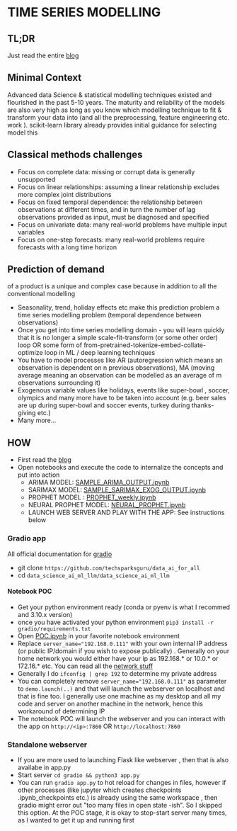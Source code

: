 # TIME SERIES MODELLING

## TL;DR
Just read the entire [blog](https://www.linkedin.com/pulse/time-series-forecasting-demand-use-case-pradeep-macharla/)


## Minimal Context

Advanced data Science & statistical modelling techniques existed and flourished in the past 5-10 years. The maturity and reliability of the models are also very high as long as you know which modelling technique to fit & transform your data into (and all the preprocessing, feature engineering etc. work ). scikit-learn library already provides initial guidance for selecting model this

## Classical methods challenges
- Focus on complete data: missing or corrupt data is generally unsupported
- Focus on linear relationships: assuming a linear relationship excludes more complex joint distributions
- Focus on fixed temporal dependence: the relationship between observations at different times, and in turn the number of lag observations provided as input, must be diagnosed and specified
- Focus on univariate data: many real-world problems have multiple input variables
- Focus on one-step forecasts: many real-world problems require forecasts with a long time horizon

## Prediction of demand 
of a product is a unique and complex case because in addition to all the conventional modelling

- Seasonality, trend, holiday effects etc make this prediction problem a time series modelling problem (temporal dependence between observations)
- Once you get into time series modelling domain - you will learn quickly that it is no longer a simple scale-fit-transform (or some other order) loop OR some form of from-pretrained-tokenize-embed-collate-optimize loop in ML / deep learning techniques
- You have to model processes like AR (autoregression which means an observation is dependent on n previous observations), MA (moving average meaning an observation can be modelled as an average of m observations surrounding it)
- Exogenous variable values like holidays, events like super-bowl , soccer, olympics and many more have to be taken into account (e.g. beer sales are up during super-bowl and soccer events, turkey during thanks-giving etc.)
- Many more...


## HOW

- First read the [blog](https://www.linkedin.com/pulse/time-series-forecasting-demand-use-case-pradeep-macharla/)
- Open notebooks and execute the code to internalize the concepts and put into action
    - ARIMA MODEL: [SAMPLE_ARIMA_OUTPUT.ipynb](./SAMPLE_ARIMA_OUTPUT.ipynb)
    - SARIMAX MODEL: [SAMPLE_SARIMAX_EXOG_OUTPUT.ipynb](SAMPLE_SARIMAX_EXOG_OUTPUT.ipynb)
    - PROPHET MODEL : [PROPHET_weekly.ipynb](./PROPHET_weekly.ipynb)
    - NEURAL PROPHET MODEL: [NEURAL_PROPHET.ipynb](./NEURAL_PROPHET.ipynb)
    - LAUNCH WEB SERVER AND PLAY WITH THE APP: See instructions below
    
### Gradio app

All official documentation for [gradio](https://www.gradio.app/)

- git clone `https://github.com/techsparksguru/data_ai_for_all`
- cd `data_science_ai_ml_llm/data_science_ai_ml_llm`

#### Notebook POC

- Get your python environment ready (conda or pyenv is what I recommed and 3.10.x version)
- once you have activated your python environment `pip3 install -r gradio/requirements.txt`
- Open [POC.ipynb](./gradio/POC.ipynb) in your favorite notebook environment 
- Replace `server_name="192.168.0.111"` with your own internal IP address (or public IP/domain if you wish to expose publically) . Generally on your home network you would either have your ip as 192.168.* or 10.0.* or 172.16.* etc. You can read all the [network stuff](https://www.ibm.com/docs/en/networkmanager/4.2.0?topic=translation-private-address-ranges)
- Generally I do `ifconfig | grep 192` to determine my private address
- You can completely remove `server_name="192.168.0.111"` as parameter to `demo.launch(..)` and that will launch the webserver on localhost and that is fine too. I generally use one machine as my desktop and all my code and server on another machine in the network, hence this workaround of determining IP
- The notebook POC will launch the webserver and you can interact with the app on `http://<ip>:7860` OR `http://localhost:7860`

### Standalone webserver
- If you are more used to launching Flask like webserver , then that is also availabe in app.py
- Start server `cd gradio && python3 app.py`
- You can run `gradio app.py` to hot reload for changes in files, however if other processes (like jupyter which creates checkpoints .ipynb_checkpoints etc.) is already using the same workspace , then gradio might error out "too many files in open state -ish". So I skipped this option. At the POC stage, it is okay to stop-start server many times, as I wanted to get it up and running first
